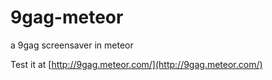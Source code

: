 9gag-meteor
===========

a 9gag screensaver in meteor

Test it at [http://9gag.meteor.com/](http://9gag.meteor.com/)
